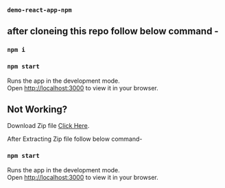 ### `demo-react-app-npm`

## after cloneing this repo follow below command -

### `npm i`
### `npm start`

Runs the app in the development mode.\
Open [http://localhost:3000](http://localhost:3000) to view it in your browser.


## Not Working?

Download Zip file [Click Here](https://drive.google.com/file/d/1wldmQ4fgeMbEgTvAYPin5j_HYw90RZUm/view?usp=sharing).

After Extracting Zip file follow below command- 
### `npm start`

Runs the app in the development mode.\
Open [http://localhost:3000](http://localhost:3000) to view it in your browser.